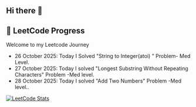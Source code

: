 ## Hi there 👋

<!--
**p-ScriptSage2/p-ScriptSage2** is a ✨ _special_ ✨ repository because its `README.md` (this file) appears on your GitHub profile.

Here are some ideas to get you started:

- 🔭 I’m currently working on ...
- 🌱 I’m currently learning ...
- 👯 I’m looking to collaborate on ...
- 🤔 I’m looking for help with ...
- 💬 Ask me about ...
- 📫 How to reach me: ...
- 😄 Pronouns: ...
- ⚡ Fun fact: ...-->
## 📝 LeetCode Progress
Welcome to my Leetcode Journey
-  26 October 2025:  Today I Solved "String to Integer(atoi) " Problem- Med Level.
-  27 October 2025: Today I solved "Longest Substring Without Repeating Characters" Problem -Med level.
-  28 October 2025: Today I solved "Add Two Numbers" Problem -Med level..

[![LeetCode Stats](https://leetcard.jacoblin.cool/Princy_Sharma?theme=dark)](https://leetcode.com/Princy_Sharma/)



